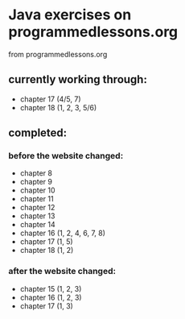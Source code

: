 # Java exercises on programmedlessons.org

from programmedlessons.org

## currently working through:

* chapter 17 (4/5, 7)
* chapter 18 (1, 2, 3, 5/6)

## completed:

### before the website changed: 

* chapter 8
* chapter 9
* chapter 10
* chapter 11
* chapter 12
* chapter 13
* chapter 14
* chapter 16 (1, 2, 4, 6, 7, 8)
* chapter 17 (1, 5)
* chapter 18 (1, 2)

### after the website changed:

* chapter 15 (1, 2, 3)
* chapter 16 (1, 2, 3)
* chapter 17 (1, 3)

